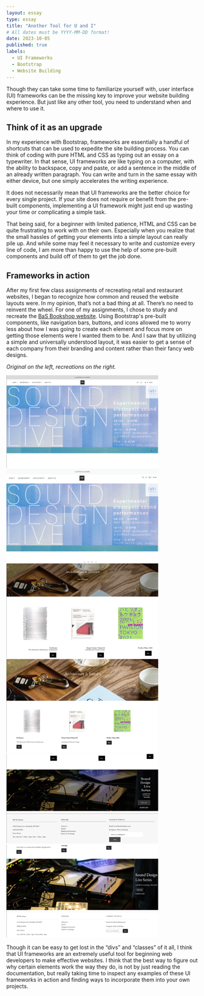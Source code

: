 ```yaml
---
layout: essay
type: essay
title: "Another Tool for U and I"
# All dates must be YYYY-MM-DD format!
date: 2023-10-05
published: true
labels:
  - UI Frameworks
  - Bootstrap
  - Website Building
---
```


Though they can take some time to familiarize yourself with, user interface (UI) frameworks can be the missing key to improve your website building experience. But just like any other tool, you need to understand when and where to use it. 

## Think of it as an upgrade
In my experience with Bootstrap, frameworks are essentially a handful of shortcuts that can be used to expedite the site building process. You can think of coding with pure HTML and CSS as typing out an essay on a typewriter. In that sense, UI frameworks are like typing on a computer, with the ability to backspace, copy and paste, or add a sentence in the middle of an already written paragraph. You can write and turn in the same essay with either device, but one simply accelerates the writing experience. 

It does not necessarily mean that UI frameworks are the better choice for every single project. If your site does not require or benefit from the pre-built components, implementing a UI framework might just end up wasting your time or complicating a simple task. 

That being said, for a beginner with limited patience, HTML and CSS can be quite frustrating to work with on their own. Especially when you realize that the small hassles of getting your elements into a simple layout can really pile up. And while some may feel it necessary to write and customize every line of code, I am more than happy to use the help of some pre-built components and build off of them to get the job done. 

## Frameworks in action
After my first few class assignments of recreating retail and restaurant websites, I began to recognize how common and reused the website layouts were. In my opinion, that’s not a bad thing at all.  There’s no need to reinvent the wheel. For one of my assignments, I chose to study and recreate the [BaS Bookshop website](https://basbookshop.com/). Using Bootstrap's pre-built components, like navigation bars, buttons, and icons allowed me to worry less about how I was going to create each element and focus more on getting those elements were I wanted them to be. And I saw that by utilizing a simple and universally understood layout, it was easier to get a sense of each company from their branding and content rather than their fancy web designs.  

*Original on the left, recreations on the right.*

<img width="400px" class="rounded float-start py-4" src="../img/original1.png"><img width="400px" class="rounded float-start pe-4" src="../img/recreation1.png">
<img width="400px" class="rounded float-start py-4" src="../img/original2.png"><img width="400px" class="rounded float-start pe-4" src="../img/recreation2.png">
<img width="400px" class="rounded float-start py-4" src="../img/original3.png"><img width="400px" class="rounded float-start pe-4" src="../img/recreation3.png">


Though it can be easy to get lost in the “divs” and “classes” of it all, I think that UI frameworks are an extremely useful tool for beginning web developers to make effective websites. I think that the best way to figure out why certain elements work the way they do, is not by just reading the documentation, but really taking time to inspect any examples of these UI frameworks in action and finding ways to incorporate them into your own projects. 
